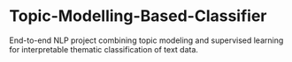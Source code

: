# Topic-Modelling-Based-Classifier
End-to-end NLP project combining topic modeling and supervised learning for interpretable thematic classification of text data.
